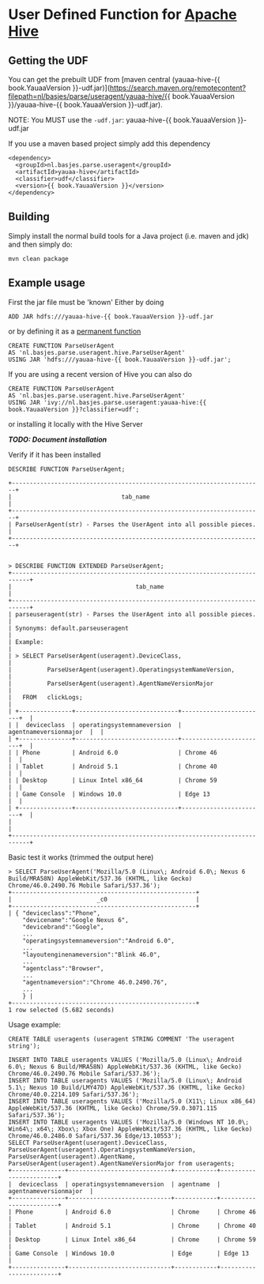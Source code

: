 # User Defined Function for [Apache Hive](https://hive.apache.org)

## Getting the UDF

You can get the prebuilt UDF from [maven central (yauaa-hive-{{ book.YauaaVersion }}-udf.jar)](https://search.maven.org/remotecontent?filepath=nl/basjes/parse/useragent/yauaa-hive/{{ book.YauaaVersion }}/yauaa-hive-{{ book.YauaaVersion }}-udf.jar).

NOTE: You MUST use the `-udf.jar`: yauaa-hive-{{ book.YauaaVersion }}-udf.jar

If you use a maven based project simply add this dependency

<pre><code>&lt;dependency&gt;
  &lt;groupId&gt;nl.basjes.parse.useragent&lt;/groupId&gt;
  &lt;artifactId&gt;yauaa-hive&lt;/artifactId&gt;
  &lt;classifier&gt;udf&lt;/classifier&gt;
  &lt;version&gt;{{ book.YauaaVersion }}&lt;/version&gt;
&lt;/dependency&gt;
</code></pre>

## Building
Simply install the normal build tools for a Java project (i.e. maven and jdk) and then simply do:

    mvn clean package

## Example usage

First the jar file must be 'known'
Either by doing

<pre><code>ADD JAR hdfs:///yauaa-hive-{{ book.YauaaVersion }}-udf.jar</code></pre>

or by defining it as a [permanent function](https://cwiki.apache.org/confluence/display/Hive/LanguageManual+DDL#LanguageManualDDL-PermanentFunctions)

<pre><code>CREATE FUNCTION ParseUserAgent
AS 'nl.basjes.parse.useragent.hive.ParseUserAgent'
USING JAR 'hdfs:///yauaa-hive-{{ book.YauaaVersion }}-udf.jar';
</code></pre>

If you are using a recent version of Hive you can also do

<pre><code>CREATE FUNCTION ParseUserAgent
AS 'nl.basjes.parse.useragent.hive.ParseUserAgent'
USING JAR 'ivy://nl.basjes.parse.useragent:yauaa-hive:{{ book.YauaaVersion }}?classifier=udf';
</code></pre>

or installing it locally with the Hive Server

***TODO: Document installation***

Verify if it has been installed

    DESCRIBE FUNCTION ParseUserAgent;

    +-----------------------------------------------------------------------+
    |                               tab_name                                |
    +-----------------------------------------------------------------------+
    | ParseUserAgent(str) - Parses the UserAgent into all possible pieces.  |
    +-----------------------------------------------------------------------+


    > DESCRIBE FUNCTION EXTENDED ParseUserAgent;
    +---------------------------------------------------------------------------+
    |                                   tab_name                                |
    +---------------------------------------------------------------------------+
    | parseuseragent(str) - Parses the UserAgent into all possible pieces.      |
    | Synonyms: default.parseuseragent                                          |
    | Example:                                                                  |
    | > SELECT ParseUserAgent(useragent).DeviceClass,                           |
    |          ParseUserAgent(useragent).OperatingsystemNameVersion,            |
    |          ParseUserAgent(useragent).AgentNameVersionMajor                  |
    |   FROM   clickLogs;                                                       |
    | +---------------+-----------------------------+------------------------+  |
    | |  deviceclass  | operatingsystemnameversion  | agentnameversionmajor  |  |
    | +---------------+-----------------------------+------------------------+  |
    | | Phone         | Android 6.0                 | Chrome 46              |  |
    | | Tablet        | Android 5.1                 | Chrome 40              |  |
    | | Desktop       | Linux Intel x86_64          | Chrome 59              |  |
    | | Game Console  | Windows 10.0                | Edge 13                |  |
    | +---------------+-----------------------------+------------------------+  |
    |                                                                           |
    +---------------------------------------------------------------------------+

Basic test it works (trimmed the output here)

    > SELECT ParseUserAgent('Mozilla/5.0 (Linux\; Android 6.0\; Nexus 6 Build/MRA58N) AppleWebKit/537.36 (KHTML, like Gecko) Chrome/46.0.2490.76 Mobile Safari/537.36');
    +----------------------------------------------------+
    |                        _c0                         |
    +----------------------------------------------------+
    | { "deviceclass":"Phone",
        "devicename":"Google Nexus 6",
        "devicebrand":"Google",
        ...
        "operatingsystemnameversion":"Android 6.0",
        ...
        "layoutenginenameversion":"Blink 46.0",
        ...
        "agentclass":"Browser",
        ...
        "agentnameversion":"Chrome 46.0.2490.76",
        ...
        } |
    +----------------------------------------------------+
    1 row selected (5.682 seconds)


Usage example:

    CREATE TABLE useragents (useragent STRING COMMENT 'The useragent string');

    INSERT INTO TABLE useragents VALUES ('Mozilla/5.0 (Linux\; Android 6.0\; Nexus 6 Build/MRA58N) AppleWebKit/537.36 (KHTML, like Gecko) Chrome/46.0.2490.76 Mobile Safari/537.36');
    INSERT INTO TABLE useragents VALUES ('Mozilla/5.0 (Linux\; Android 5.1\; Nexus 10 Build/LMY47D) AppleWebKit/537.36 (KHTML, like Gecko) Chrome/40.0.2214.109 Safari/537.36');
    INSERT INTO TABLE useragents VALUES ('Mozilla/5.0 (X11\; Linux x86_64) AppleWebKit/537.36 (KHTML, like Gecko) Chrome/59.0.3071.115 Safari/537.36');
    INSERT INTO TABLE useragents VALUES ('Mozilla/5.0 (Windows NT 10.0\; Win64\; x64\; Xbox\; Xbox One) AppleWebKit/537.36 (KHTML, like Gecko) Chrome/46.0.2486.0 Safari/537.36 Edge/13.10553');
    SELECT ParseUserAgent(useragent).DeviceClass, ParseUserAgent(useragent).OperatingsystemNameVersion, ParseUserAgent(useragent).AgentName, ParseUserAgent(useragent).AgentNameVersionMajor from useragents;
    +---------------+-----------------------------+------------+------------------------+
    |  deviceclass  | operatingsystemnameversion  | agentname  | agentnameversionmajor  |
    +---------------+-----------------------------+------------+------------------------+
    | Phone         | Android 6.0                 | Chrome     | Chrome 46              |
    | Tablet        | Android 5.1                 | Chrome     | Chrome 40              |
    | Desktop       | Linux Intel x86_64          | Chrome     | Chrome 59              |
    | Game Console  | Windows 10.0                | Edge       | Edge 13                |
    +---------------+-----------------------------+------------+------------------------+
